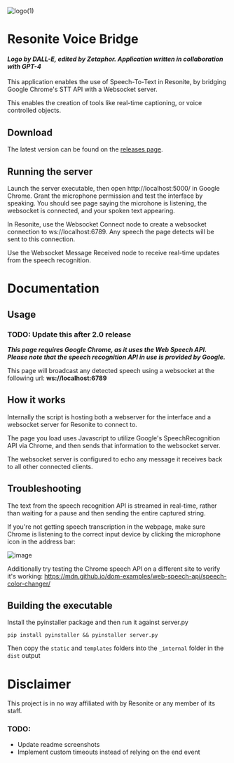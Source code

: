 ![logo(1)](https://github.com/theneolanders/resonite-voice-bridge/assets/3112763/ccd355ff-1566-4a7d-a32a-99839171f1bf)

# Resonite Voice Bridge

#### _Logo by DALL-E, edited by Zetaphor. Application written in collaboration with GPT-4_


This application enables the use of Speech-To-Text in Resonite, by bridging Google Chrome's STT API with a Websocket server.

This enables the creation of tools like real-time captioning, or voice controlled objects.

## Download

The latest version can be found on the [releases page](https://github.com/theneolanders/resonite-voice-bridge/releases).

## Running the server

Launch the server executable, then open http://localhost:5000/ in Google Chrome. Grant the microphone permission and test the interface by speaking. You should see page saying the microhone is listening, the websocket is connected, and your spoken text appearing.

In Resonite, use the Websocket Connect node to create a websocket connection to ws://localhost:6789. Any speech the page detects will be sent to this connection.

Use the Websocket Message Received node to receive real-time updates from the speech recognition.

# Documentation

## Usage

### TODO: Update this after 2.0 release

_**This page requires Google Chrome, as it uses the Web Speech API. Please note that the speech recognition API in use is provided by Google.**_

This page will broadcast any detected speech using a websocket at the following url: **ws://localhost:6789**

## How it works

Internally the script is hosting both a webserver for the interface and a websocket server for Resonite to connect to.

The page you load uses Javascript to utilize Google's SpeechRecognition API via Chrome, and then sends that information to the websocket server.

The websocket server is configured to echo any message it receives back to all other connected clients.

## Troubleshooting

The text from the speech recognition API is streamed in real-time, rather than waiting for a pause and then sending the entire captured string.

If you're not getting speech transcription in the webpage, make sure Chrome is listening to the correct input device by clicking the microphone icon in the address bar:

![image](https://github.com/theneolanders/resonite-voice-bridge/assets/3112763/25ea18ba-35d9-470a-b68e-68c06fc3983a)

Additionally try testing the Chrome speech API on a different site to verify it's working: https://mdn.github.io/dom-examples/web-speech-api/speech-color-changer/

## Building the executable

Install the pyinstaller package and then run it against server.py

`pip install pyinstaller && pyinstaller server.py`

Then copy the `static` and `templates` folders into the `_internal` folder in the `dist` output

# Disclaimer

This project is in no way affiliated with by Resonite or any member of its staff.

### TODO:

* Update readme screenshots
* Implement custom timeouts instead of relying on the end event
